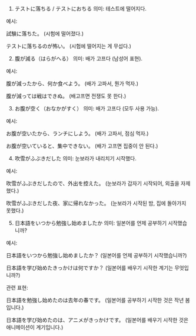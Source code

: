 1. テストに落ちる / テストにおちる
의미: 테스트에 떨어지다.

예시:

試験に落ちた。
(시험에 떨어졌다.)

テストに落ちるのが怖い。
(시험에 떨어지는 게 무섭다.)

2. 腹が減る（はらがへる）
의미: 배가 고프다 (남성어 표현).

예시:

腹が減ったから、何か食べよう。
(배가 고파서, 뭔가 먹자.)

腹が減っては戦はできぬ。
(배고프면 전쟁도 못 한다.)

3. お腹が空く（おなかがすく）
의미: 배가 고프다 (모두 사용 가능).

예시:

お腹が空いたから、ランチにしよう。
(배가 고파서, 점심 먹자.)

お腹が空いていると、集中できない。
(배가 고프면 집중이 안 된다.)

4. 吹雪がふぶきだした
의미: 눈보라가 내리치기 시작했다.

예시:

吹雪がふぶきだしたので、外出を控えた。
(눈보라가 갑자기 시작되어, 외출을 자제했다.)

吹雪がふぶきだした夜、家に帰れなかった。
(눈보라가 시작된 밤, 집에 돌아가지 못했다.)

5. 日本語をいつから勉強し始めましたか
의미: 일본어를 언제 공부하기 시작했습니까?

예시:

日本語をいつから勉強し始めましたか？
(일본어를 언제 공부하기 시작했습니까?)

日本語を学び始めたきっかけは何ですか？
(일본어를 배우기 시작한 계기는 무엇입니까?)

관련 표현:

日本語を勉強し始めたのは去年の春です。
(일본어를 공부하기 시작한 것은 작년 봄입니다.)

日本語を学び始めたのは、アニメがきっかけです。
(일본어를 배우기 시작한 것은 애니메이션이 계기입니다.)